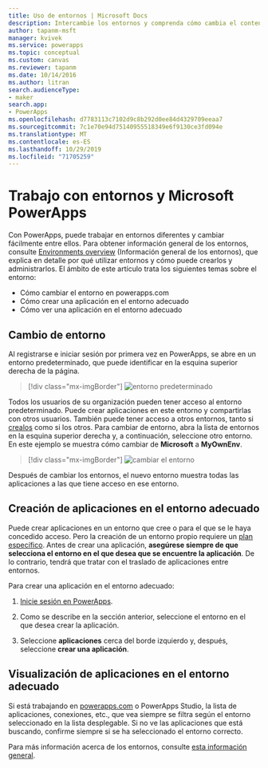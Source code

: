 ```yaml
---
title: Uso de entornos | Microsoft Docs
description: Intercambie los entornos y comprenda cómo cambia el contenido de las páginas.
author: tapanm-msft
manager: kvivek
ms.service: powerapps
ms.topic: conceptual
ms.custom: canvas
ms.reviewer: tapanm
ms.date: 10/14/2016
ms.author: litran
search.audienceType:
- maker
search.app:
- PowerApps
ms.openlocfilehash: d7783113c7102d9c8b292d0ee84d4329709eeaa7
ms.sourcegitcommit: 7c1e70e94d75140955518349e6f9130ce3fd094e
ms.translationtype: MT
ms.contentlocale: es-ES
ms.lasthandoff: 10/29/2019
ms.locfileid: "71705259"
---
```

# <a name="working-with-environments-and-microsoft-powerapps"></a>Trabajo con entornos y Microsoft PowerApps
Con PowerApps, puede trabajar en entornos diferentes y cambiar fácilmente entre ellos. Para obtener información general de los entornos, consulte [Environments overview](../../administrator/environments-overview.md) (Información general de los entornos), que explica en detalle por qué utilizar entornos y cómo puede crearlos y administrarlos. El ámbito de este artículo trata los siguientes temas sobre el entorno:

- Cómo cambiar el entorno en powerapps.com
- Cómo crear una aplicación en el entorno adecuado
- Cómo ver una aplicación en el entorno adecuado

## <a name="switch-the-environment"></a>Cambio de entorno
Al registrarse e iniciar sesión por primera vez en PowerApps, se abre en un entorno predeterminado, que puede identificar en la esquina superior derecha de la página.

> [!div class="mx-imgBorder"]
> ![entorno predeterminado](./media/working-with-environments/env-dropdown.png)

Todos los usuarios de su organización pueden tener acceso al entorno predeterminado. Puede crear aplicaciones en este entorno y compartirlas con otros usuarios. También puede tener acceso a otros entornos, tanto si [crealos](../../administrator/environments-administration.md) como si los otros. Para cambiar de entorno, abra la lista de entornos en la esquina superior derecha y, a continuación, seleccione otro entorno. En este ejemplo se muestra cómo cambiar de **Microsoft** a **MyOwnEnv**.

> [!div class="mx-imgBorder"]
> ![cambiar el entorno](./media/working-with-environments/switch-environment.png)

Después de cambiar los entornos, el nuevo entorno muestra todas las aplicaciones a las que tiene acceso en ese entorno.

## <a name="create-apps-in-the-right-environment"></a>Creación de aplicaciones en el entorno adecuado
Puede crear aplicaciones en un entorno que cree o para el que se le haya concedido acceso. Pero la creación de un entorno propio requiere un [plan específico](../../administrator/pricing-billing-skus.md). Antes de crear una aplicación, **asegúrese siempre de que selecciona el entorno en el que desea que se encuentre la aplicación**. De lo contrario, tendrá que tratar con el traslado de aplicaciones entre entornos.

Para crear una aplicación en el entorno adecuado:

1. [Inicie sesión en PowerApps](http://web.powerapps.com?utm_source=padocs&utm_medium=linkinadoc&utm_campaign=referralsfromdoc).

1. Como se describe en la sección anterior, seleccione el entorno en el que desea crear la aplicación.

1. Seleccione **aplicaciones** cerca del borde izquierdo y, después, seleccione **crear una aplicación**.

## <a name="view-apps-in-the-right-environment"></a>Visualización de aplicaciones en el entorno adecuado
Si está trabajando en [powerapps.com](http://web.powerapps.com?utm_source=padocs&utm_medium=linkinadoc&utm_campaign=referralsfromdoc) o PowerApps Studio, la lista de aplicaciones, conexiones, etc., que vea siempre se filtra según el entorno seleccionado en la lista desplegable. Si no ve las aplicaciones que está buscando, confirme siempre si se ha seleccionado el entorno correcto.

Para más información acerca de los entornos, consulte [esta información general](../../administrator/environments-overview.md).
